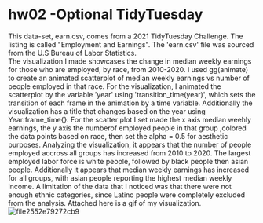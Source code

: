 # hw02 -Optional TidyTuesday
This data-set, earn.csv, comes from a 2021 TidyTuesday Challenge. The listing is called "Employment and Earnings". The 'earn.csv' file was sourced from the U.S Bureau of Labor Statistics.  
The visualization I made showcases the change in median weekly earnings for those who are employed, by race, from 2010-2020. I used gg(animate) to create an animated scatterplot of median weekly earnings vs number of people employed in that race. For the visualization, I animated the scatterplot by the variable 'year' using 'transition_time(year)', which sets the transition of each frame in the animation by a time variable. Additionally the visualization has a title that changes based on the year using Year:frame_time{}. For the scatter plot I set made the x axis median weehly earnings, the y axis the numberof employed people in that group ,colored the data points based on race, then set the alpha = 0.5 for aesthetic purposes.
Analyzing the visualization, it appears that the number of people employed accross all groups has increased from 2010 to 2020. The largest employed labor force is white people, followed by black people then asian people. Additionally it appears that median weekly earnings has increased for all groups, with asian people reporting the highest median weekly income. A limitation of the data that I noticed was that there were not enough ethnic categories, since Latino people were completely excluded from the analysis. 
Attached here is a gif of my visualization.
![file2552e79272cb9](https://user-images.githubusercontent.com/105371806/174152607-ad1c02a6-b056-4a6f-8bc7-d263646aee5d.gif)
